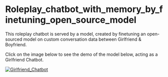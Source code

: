 # Roleplay_chatbot_with_memory_by_finetuning_open_source_model

This roleplay chatbot is served by a model, created by finetuning an open-sourced model on custom conversation data between Girlfriend & Boyfriend. 

Click on the image below to see the demo of the model below, acting as a Girlfriend Chatbot.

[![Girlfriend_Chatbot](https://img.youtube.com/vi/sIGecGlWd3U/0.jpg)](https://www.youtube.com/watch?v=sIGecGlWd3U)



